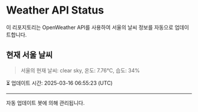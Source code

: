 
# Weather API Status

이 리포지토리는 OpenWeather API를 사용하여 서울의 날씨 정보를 자동으로 업데이트합니다.

## 현재 서울 날씨
> 서울의 현재 날씨: clear sky, 온도: 7.76°C, 습도: 34%

⏳ 업데이트 시간: 2025-03-16 06:55:23 (UTC)

---
자동 업데이트 봇에 의해 관리됩니다.
